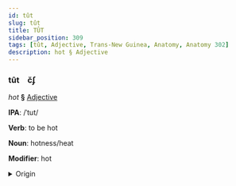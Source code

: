 ```yaml
---
id: tût
slug: tût
title: TÛT
sidebar_position: 309
tags: [tût, Adjective, Trans-New Guinea, Anatomy, Anatomy 302]
description: hot § Adjective
---
```


### tût&emsp;<span kind="abugida">c̆ʄ</span>

*hot* **§** [Adjective](../../tags/Adjective)

**IPA**: /ˈtut/

**Verb**: to be hot

**Noun**: hotness/heat

**Modifier**: hot

<details>
    <summary>Origin</summary>
    Klon tut [tut]<br/>
    <em>Trans-New Guinea Language Family</em>
</details>